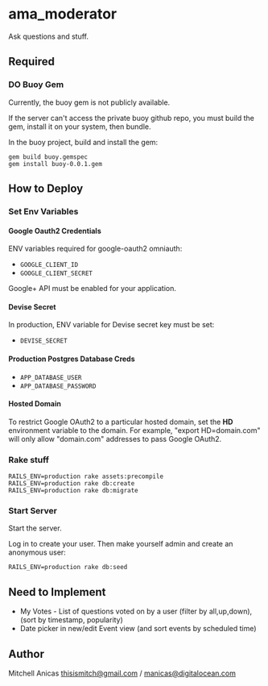 # ama_moderator

Ask questions and stuff.

## Required

### DO Buoy Gem

Currently, the buoy gem is not publicly available.

If the server can't access the private buoy github repo, you must build the gem, install it on your system, then bundle.


In the buoy project, build and install the gem:

```
gem build buoy.gemspec
gem install buoy-0.0.1.gem
```

## How to Deploy

### Set Env Variables

#### Google Oauth2 Credentials

ENV variables required for google-oauth2 omniauth:

- `GOOGLE_CLIENT_ID`
- `GOOGLE_CLIENT_SECRET`

Google+ API must be enabled for your application.

#### Devise Secret

In production, ENV variable for Devise secret key must be set:

- `DEVISE_SECRET`

#### Production Postgres Database Creds

- `APP_DATABASE_USER`
- `APP_DATABASE_PASSWORD`

#### Hosted Domain

To restrict Google OAuth2 to a particular hosted domain, set the **HD** environment variable to the domain. For example, "export HD=domain.com" will only allow "domain.com" addresses to pass Google OAuth2.

### Rake stuff

```
RAILS_ENV=production rake assets:precompile
RAILS_ENV=production rake db:create
RAILS_ENV=production rake db:migrate
```

### Start Server

Start the server.

Log in to create your user. Then make yourself admin and create an anonymous user:

```
RAILS_ENV=production rake db:seed
```

## Need to Implement

- My Votes - List of questions voted on by a user (filter by all,up,down), (sort by timestamp, popularity)
- Date picker in new/edit Event view (and sort events by scheduled time)

## Author

Mitchell Anicas thisismitch@gmail.com / manicas@digitalocean.com